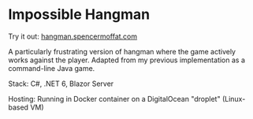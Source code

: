 # Impossible Hangman

Try it out: [hangman.spencermoffat.com](https://hangman.spencermoffat.com)

A particularly frustrating version of hangman where the game actively works against the player. Adapted from my previous implementation as a command-line Java game.

Stack: C#, .NET 6, Blazor Server

Hosting: Running in Docker container on a DigitalOcean "droplet" (Linux-based VM)

